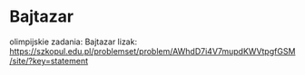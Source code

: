 # Bajtazar
olimpijskie zadania:
Bajtazar lizak: https://szkopul.edu.pl/problemset/problem/AWhdD7i4V7mupdKWVtpgfGSM/site/?key=statement
